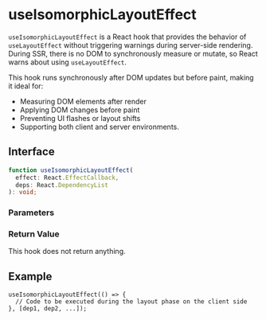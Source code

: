 # useIsomorphicLayoutEffect

`useIsomorphicLayoutEffect` is a React hook that provides the behavior of `useLayoutEffect` without triggering warnings during server-side rendering. During SSR, there is no DOM to synchronously measure or mutate, so React warns about using `useLayoutEffect`. 

This hook runs synchronously after DOM updates but before paint, making it ideal for: 
- Measuring DOM elements after render
- Applying DOM changes before paint
- Preventing UI flashes or layout shifts
- Supporting both client and server environments.

## Interface

```ts
function useIsomorphicLayoutEffect(
  effect: React.EffectCallback,
  deps: React.DependencyList
): void;
```

### Parameters

<Interface
  required
  name="effect"
  type="React.EffectCallback"
  description="The effect function."
/>

<Interface
  name="deps"
  type="React.DependencyList"
  description="An optional array of dependencies."
/>

### Return Value

This hook does not return anything.

## Example

```tsx
useIsomorphicLayoutEffect(() => {
  // Code to be executed during the layout phase on the client side
}, [dep1, dep2, ...]);
```
